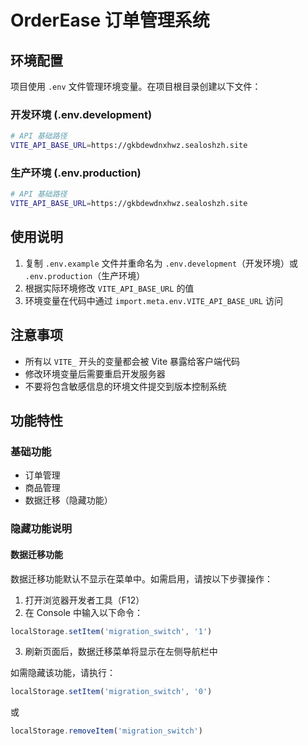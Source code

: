 # OrderEase 订单管理系统

## 环境配置

项目使用 `.env` 文件管理环境变量。在项目根目录创建以下文件：

### 开发环境 (.env.development)
```bash
# API 基础路径
VITE_API_BASE_URL=https://gkbdewdnxhwz.sealoshzh.site
```

### 生产环境 (.env.production)
```bash
# API 基础路径
VITE_API_BASE_URL=https://gkbdewdnxhwz.sealoshzh.site
```

## 使用说明

1. 复制 `.env.example` 文件并重命名为 `.env.development`（开发环境）或 `.env.production`（生产环境）
2. 根据实际环境修改 `VITE_API_BASE_URL` 的值
3. 环境变量在代码中通过 `import.meta.env.VITE_API_BASE_URL` 访问

## 注意事项

- 所有以 `VITE_` 开头的变量都会被 Vite 暴露给客户端代码
- 修改环境变量后需要重启开发服务器
- 不要将包含敏感信息的环境文件提交到版本控制系统


## 功能特性

### 基础功能
- 订单管理
- 商品管理
- 数据迁移（隐藏功能）

### 隐藏功能说明
#### 数据迁移功能
数据迁移功能默认不显示在菜单中。如需启用，请按以下步骤操作：

1. 打开浏览器开发者工具（F12）
2. 在 Console 中输入以下命令：
```javascript
localStorage.setItem('migration_switch', '1')
```
3. 刷新页面后，数据迁移菜单将显示在左侧导航栏中

如需隐藏该功能，请执行：
```javascript
localStorage.setItem('migration_switch', '0')
```
或
```javascript
localStorage.removeItem('migration_switch')
```


